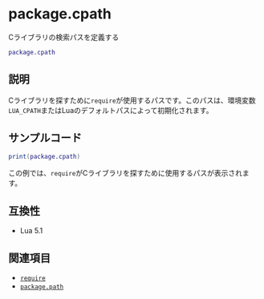 # package.cpath

Cライブラリの検索パスを定義する

```lua
package.cpath
```

## 説明

Cライブラリを探すために`require`が使用するパスです。このパスは、環境変数`LUA_CPATH`またはLuaのデフォルトパスによって初期化されます。

## サンプルコード

```lua
print(package.cpath)
```

この例では、`require`がCライブラリを探すために使用するパスが表示されます。

## 互換性

- Lua 5.1

## 関連項目

- [`require`](require.md)
- [`package.path`](path.md)